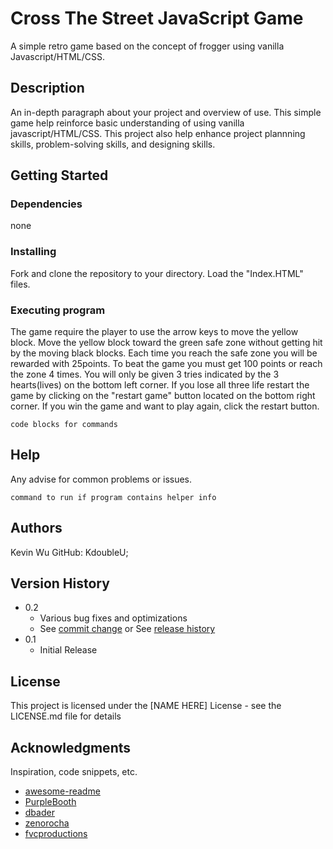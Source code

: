 # Cross The Street JavaScript Game

A simple retro game based on the concept of frogger using vanilla Javascript/HTML/CSS.

## Description

An in-depth paragraph about your project and overview of use.
This simple game help reinforce basic understanding of using vanilla javascript/HTML/CSS. This project also help enhance project plannning skills, problem-solving skills, and designing skills.

## Getting Started

### Dependencies

none

### Installing

Fork and clone the repository to your directory. Load the "Index.HTML" files.

### Executing program

The game require the player to use the arrow keys to move the yellow block. Move the yellow block toward the green safe zone without getting hit by the moving black blocks. Each time you reach the safe zone you will be rewarded with 25points. To beat the game you must get 100 points or reach the zone 4 times. You will only be given 3 tries indicated by the 3 hearts(lives) on the bottom left corner.
If you lose all three life restart the game by clicking on the "restart game" button located on the bottom right corner. If you win the game and want to play again, click the restart button.

```
code blocks for commands
```

## Help

Any advise for common problems or issues.

```
command to run if program contains helper info
```

## Authors

Kevin Wu
GitHub: KdoubleU;

## Version History

- 0.2
  - Various bug fixes and optimizations
  - See [commit change]() or See [release history]()
- 0.1
  - Initial Release

## License

This project is licensed under the [NAME HERE] License - see the LICENSE.md file for details

## Acknowledgments

Inspiration, code snippets, etc.

- [awesome-readme](https://github.com/matiassingers/awesome-readme)
- [PurpleBooth](https://gist.github.com/PurpleBooth/109311bb0361f32d87a2)
- [dbader](https://github.com/dbader/readme-template)
- [zenorocha](https://gist.github.com/zenorocha/4526327)
- [fvcproductions](https://gist.github.com/fvcproductions/1bfc2d4aecb01a834b46)
